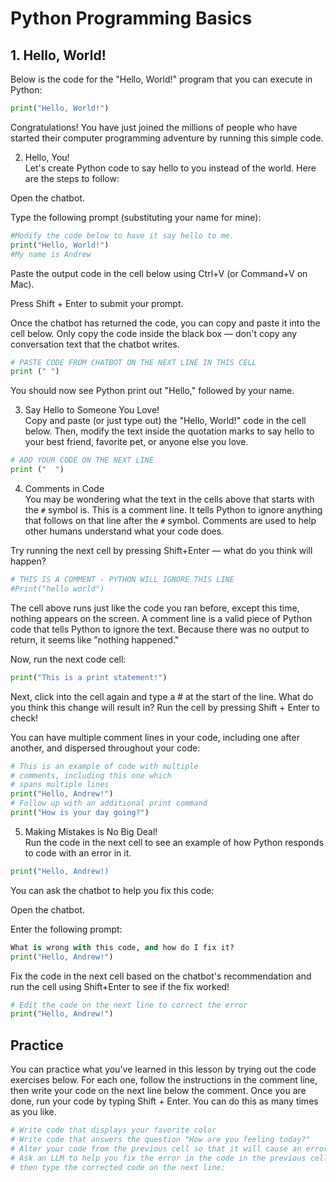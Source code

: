 # Python Programming Basics

## 1. Hello, World!

Below is the code for the "Hello, World!" program that you can execute in Python:

```python
print("Hello, World!")
```
Congratulations! You have just joined the millions of people who have started their computer programming adventure by running this simple code.

2. Hello, You!    
Let's create Python code to say hello to you instead of the world. Here are the steps to follow:

Open the chatbot.

Type the following prompt (substituting your name for mine):

```python
#Modify the code below to have it say hello to me.
print("Hello, World!")
#My name is Andrew
```
Paste the output code in the cell below using Ctrl+V (or Command+V on Mac).

Press Shift + Enter to submit your prompt.

Once the chatbot has returned the code, you can copy and paste it into the cell below. Only copy the code inside the black box — don't copy any conversation text that the chatbot writes.

```python
# PASTE CODE FROM CHATBOT ON THE NEXT LINE IN THIS CELL
print (" ")
```
You should now see Python print out "Hello," followed by your name.

3. Say Hello to Someone You Love!     
Copy and paste (or just type out) the "Hello, World!" code in the cell below. Then, modify the text inside the quotation marks to say hello to your best friend, favorite pet, or anyone else you love.

```python
# ADD YOUR CODE ON THE NEXT LINE
print ("  ")
```
4. Comments in Code     
You may be wondering what the text in the cells above that starts with the `#` symbol is. This is a comment line. It tells Python to ignore anything that follows on that line after the `#` symbol. Comments are used to help other humans understand what your code does.

Try running the next cell by pressing Shift+Enter — what do you think will happen?

```python
# THIS IS A COMMENT - PYTHON WILL IGNORE THIS LINE
#Print("hello world")
```
The cell above runs just like the code you ran before, except this time, nothing appears on the screen. A comment line is a valid piece of Python code that tells Python to ignore the text. Because there was no output to return, it seems like "nothing happened."

Now, run the next code cell:

```python
print("This is a print statement!")
```
Next, click into the cell again and type a # at the start of the line. What do you think this change will result in? Run the cell by pressing Shift + Enter to check!

You can have multiple comment lines in your code, including one after another, and dispersed throughout your code:

```python
# This is an example of code with multiple
# comments, including this one which
# spans multiple lines
print("Hello, Andrew!")
# Follow up with an additional print command
print("How is your day going?")
```
5. Making Mistakes is No Big Deal!     
Run the code in the next cell to see an example of how Python responds to code with an error in it.

```python
print("Hello, Andrew!)
```
You can ask the chatbot to help you fix this code:

Open the chatbot.

Enter the following prompt:

```python
What is wrong with this code, and how do I fix it?
print("Hello, Andrew!")
```
Fix the code in the next cell based on the chatbot's recommendation and run the cell using Shift+Enter to see if the fix worked!

```python
# Edit the code on the next line to correct the error 
print("Hello, Andrew!")
```
## Practice
You can practice what you've learned in this lesson by trying out the code exercises below. For each one, follow the instructions in the comment line, then write your code on the next line below the comment. Once you are done, run your code by typing Shift + Enter. You can do this as many times as you like.

```python
# Write code that displays your favorite color
# Write code that answers the question "How are you feeling today?"
# Alter your code from the previous cell so that it will cause an error when you run it
# Ask an LLM to help you fix the error in the code in the previous cell (or fix yourself) and
# then type the corrected code on the next line:
```

